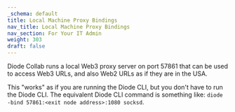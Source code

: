 ```yaml
---
_schema: default
title: Local Machine Proxy Bindings
nav_title: Local Machine Proxy Bindings
nav_section: For Your IT Admin
weight: 303
draft: false
---
```

Diode Collab runs a local Web3 proxy server on port 57861 that can be used to access Web3 URLs, and also Web2 URLs as if they are in the USA.

This "works" as if you are running the Diode CLI, but you don't have to run the Diode CLI. The equivalent Diode CLI command is something like: `diode -bind 57861:<exit node address>:1080 socksd`.

&nbsp;

&nbsp;

&nbsp;

&nbsp;

&nbsp;